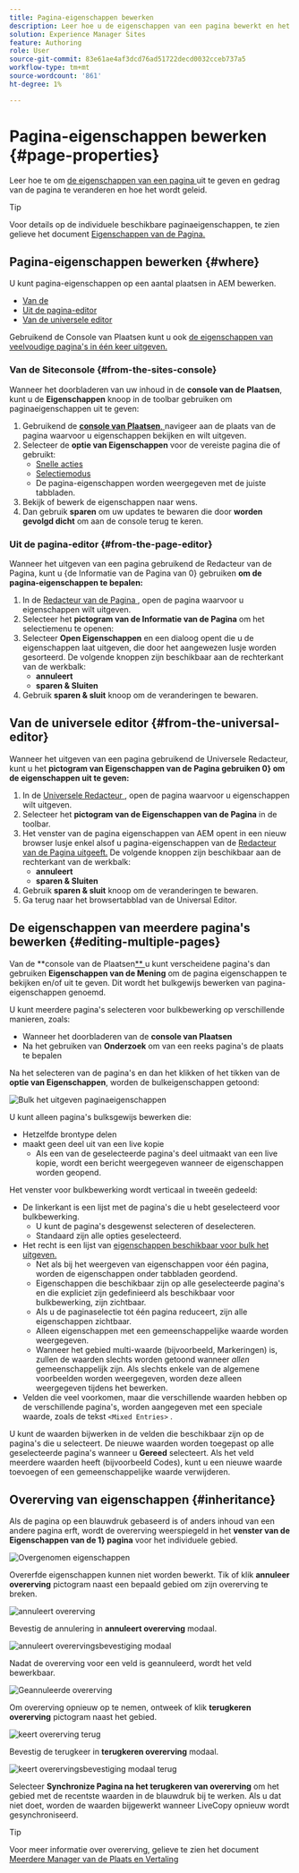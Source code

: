 ```yaml
---
title: Pagina-eigenschappen bewerken
description: Leer hoe u de eigenschappen van een pagina bewerkt en het gedrag van de pagina wijzigt en hoe u deze beheert.
solution: Experience Manager Sites
feature: Authoring
role: User
source-git-commit: 83e61ae4af3dcd76ad51722decd0032cceb737a5
workflow-type: tm+mt
source-wordcount: '861'
ht-degree: 1%

---
```



# Pagina-eigenschappen bewerken {#page-properties}

Leer hoe te om [ de eigenschappen van een pagina ](/help/sites-cloud/authoring/sites-console/page-properties.md) uit te geven en gedrag van de pagina te veranderen en hoe het wordt geleid.

>[!TIP]
>
>Voor details op de individuele beschikbare paginaeigenschappen, te zien gelieve het document [ Eigenschappen van de Pagina.](/help/sites-cloud/authoring/sites-console/page-properties.md)

## Pagina-eigenschappen bewerken {#where}

U kunt pagina-eigenschappen op een aantal plaatsen in AEM bewerken.

* [Van de ](#from-the-sites-console)
* [Uit de pagina-editor](#from-the-page-editor)
* [Van de universele editor](#from-the-universal-editor)

Gebruikend de Console van Plaatsen kunt u ook [ de eigenschappen van veelvoudige pagina&#39;s in één keer uitgeven.](#editing-multiple-pages)

### Van de Siteconsole {#from-the-sites-console}

Wanneer het doorbladeren van uw inhoud in de **console van de Plaatsen**, kunt u de **Eigenschappen** knoop in de toolbar gebruiken om paginaeigenschappen uit te geven:

1. Gebruikend de [**console van Plaatsen**, ](/help/sites-cloud/authoring/sites-console/introduction.md) navigeer aan de plaats van de pagina waarvoor u eigenschappen bekijken en wilt uitgeven.
1. Selecteer de **optie van Eigenschappen** voor de vereiste pagina die of gebruikt:
   * [Snelle acties](/help/sites-cloud/authoring/basic-handling.md#quick-actions)
   * [Selectiemodus](/help/sites-cloud/authoring/basic-handling.md#selecting-resources)
   * De pagina-eigenschappen worden weergegeven met de juiste tabbladen.
1. Bekijk of bewerk de eigenschappen naar wens.
1. Dan gebruik **sparen** om uw updates te bewaren die door **worden gevolgd dicht** om aan de console terug te keren.

### Uit de pagina-editor {#from-the-page-editor}

Wanneer het uitgeven van een pagina gebruikend de Redacteur van de Pagina, kunt u {de Informatie van de Pagina van 0} gebruiken **om de pagina-eigenschappen te bepalen:**

1. In de [ Redacteur van de Pagina ](/help/sites-cloud/authoring/page-editor/introduction.md), open de pagina waarvoor u eigenschappen wilt uitgeven.
1. Selecteer het **pictogram van de Informatie van de Pagina** om het selectiemenu te openen:
1. Selecteer **Open Eigenschappen** en een dialoog opent die u de eigenschappen laat uitgeven, die door het aangewezen lusje worden gesorteerd. De volgende knoppen zijn beschikbaar aan de rechterkant van de werkbalk:
   * **annuleert**
   * **sparen &amp; Sluiten**
1. Gebruik **sparen &amp; sluit** knoop om de veranderingen te bewaren.

## Van de universele editor {#from-the-universal-editor}

Wanneer het uitgeven van een pagina gebruikend de Universele Redacteur, kunt u het **pictogram van Eigenschappen van de Pagina gebruiken 0} om de eigenschappen uit te geven:**

1. In de [ Universele Redacteur ](/help/sites-cloud/authoring/universal-editor/authoring.md#page-properties), open de pagina waarvoor u eigenschappen wilt uitgeven.
1. Selecteer het **pictogram van de Eigenschappen van de Pagina** in de toolbar.
1. Het venster van de pagina eigenschappen van AEM opent in een nieuw browser lusje enkel alsof u pagina-eigenschappen van de [ Redacteur van de Pagina uitgeeft.](#from-the-page-editor) De volgende knoppen zijn beschikbaar aan de rechterkant van de werkbalk:
   * **annuleert**
   * **sparen &amp; Sluiten**
1. Gebruik **sparen &amp; sluit** knoop om de veranderingen te bewaren.
1. Ga terug naar het browsertabblad van de Universal Editor.

## De eigenschappen van meerdere pagina&#39;s bewerken {#editing-multiple-pages}

Van de **console van de Plaatsen[** ](/help/sites-cloud/authoring/sites-console/introduction.md) u kunt verscheidene pagina&#39;s dan gebruiken **Eigenschappen van de Mening** om de pagina eigenschappen te bekijken en/of uit te geven. Dit wordt het bulkgewijs bewerken van pagina-eigenschappen genoemd.

U kunt meerdere pagina&#39;s selecteren voor bulkbewerking op verschillende manieren, zoals:

* Wanneer het doorbladeren van de **console van Plaatsen**
* Na het gebruiken van **Onderzoek** om van een reeks pagina&#39;s de plaats te bepalen

Na het selecteren van de pagina&#39;s en dan het klikken of het tikken van de **optie van Eigenschappen**, worden de bulkeigenschappen getoond:

![ Bulk het uitgeven paginaeigenschappen ](/help/sites-cloud/authoring/assets/page-properties-bulk-edit.png)

U kunt alleen pagina&#39;s bulksgewijs bewerken die:

* Hetzelfde brontype delen
* maakt geen deel uit van een live kopie
   * Als een van de geselecteerde pagina&#39;s deel uitmaakt van een live kopie, wordt een bericht weergegeven wanneer de eigenschappen worden geopend.

Het venster voor bulkbewerking wordt verticaal in tweeën gedeeld:

* De linkerkant is een lijst met de pagina&#39;s die u hebt geselecteerd voor bulkbewerking.
   * U kunt de pagina&#39;s desgewenst selecteren of deselecteren.
   * Standaard zijn alle opties geselecteerd.
* Het recht is een lijst van [ eigenschappen beschikbaar voor bulk het uitgeven.](/help/implementing/developing/extending/bulk-editor.md)
   * Net als bij het weergeven van eigenschappen voor één pagina, worden de eigenschappen onder tabbladen geordend.
   * Eigenschappen die beschikbaar zijn op alle geselecteerde pagina&#39;s en die expliciet zijn gedefinieerd als beschikbaar voor bulkbewerking, zijn zichtbaar.
   * Als u de paginaselectie tot één pagina reduceert, zijn alle eigenschappen zichtbaar.
   * Alleen eigenschappen met een gemeenschappelijke waarde worden weergegeven.
   * Wanneer het gebied multi-waarde (bijvoorbeeld, Markeringen) is, zullen de waarden slechts worden getoond wanneer *allen* gemeenschappelijk zijn. Als slechts enkele van de algemene voorbeelden worden weergegeven, worden deze alleen weergegeven tijdens het bewerken.
* Velden die veel voorkomen, maar die verschillende waarden hebben op de verschillende pagina&#39;s, worden aangegeven met een speciale waarde, zoals de tekst `<Mixed Entries>` .

U kunt de waarden bijwerken in de velden die beschikbaar zijn op de pagina&#39;s die u selecteert. De nieuwe waarden worden toegepast op alle geselecteerde pagina&#39;s wanneer u **Gereed** selecteert. Als het veld meerdere waarden heeft (bijvoorbeeld Codes), kunt u een nieuwe waarde toevoegen of een gemeenschappelijke waarde verwijderen.

## Overerving van eigenschappen {#inheritance}

Als de pagina op een blauwdruk gebaseerd is of anders inhoud van een andere pagina erft, wordt de overerving weerspiegeld in het **venster van de Eigenschappen van de 1} pagina** voor het individuele gebied.

![ Overgenomen eigenschappen ](assets/property-inhertiance.png)

Overerfde eigenschappen kunnen niet worden bewerkt. Tik of klik **annuleer overerving** pictogram naast een bepaald gebied om zijn overerving te breken.

![ annuleert overerving ](assets/cancel-inheritance.png)

Bevestig de annulering in **annuleert overerving** modaal.

![ annuleert overervingsbevestiging modaal ](assets/cancel-inheriance-confirmation.png)

Nadat de overerving voor een veld is geannuleerd, wordt het veld bewerkbaar.

![ Geannuleerde overerving ](assets/property-inheritance-broken.png)

Om overerving opnieuw op te nemen, ontweek of klik **terugkeren overerving** pictogram naast het gebied.

![ keert overerving ](assets/revert-inheritance.png) terug

Bevestig de terugkeer in **terugkeren overerving** modaal.

![ keert overervingsbevestiging modaal terug ](assets/revert-inhertiance-confirmation.png)

Selecteer **Synchronize Pagina na het terugkeren van overerving** om het gebied met de recentste waarden in de blauwdruk bij te werken. Als u dat niet doet, worden de waarden bijgewerkt wanneer LiveCopy opnieuw wordt gesynchroniseerd.

>[!TIP]
>
>Voor meer informatie over overerving, gelieve te zien het document [ Meerdere Manager van de Plaats en Vertaling ](/help/sites-cloud/administering/msm-and-translation.md)
